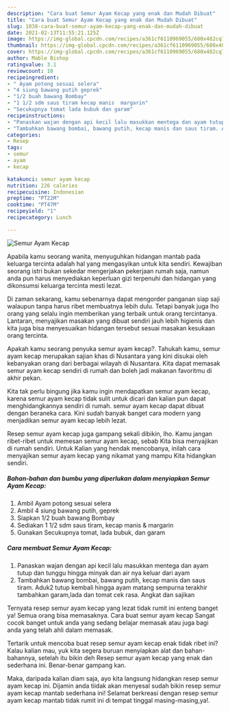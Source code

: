 ```yaml
---
description: "Cara buat Semur Ayam Kecap yang enak dan Mudah Dibuat"
title: "Cara buat Semur Ayam Kecap yang enak dan Mudah Dibuat"
slug: 1038-cara-buat-semur-ayam-kecap-yang-enak-dan-mudah-dibuat
date: 2021-02-13T11:55:21.125Z
image: https://img-global.cpcdn.com/recipes/a361cf6110969055/680x482cq70/semur-ayam-kecap-foto-resep-utama.jpg
thumbnail: https://img-global.cpcdn.com/recipes/a361cf6110969055/680x482cq70/semur-ayam-kecap-foto-resep-utama.jpg
cover: https://img-global.cpcdn.com/recipes/a361cf6110969055/680x482cq70/semur-ayam-kecap-foto-resep-utama.jpg
author: Mable Bishop
ratingvalue: 3.1
reviewcount: 10
recipeingredient:
- " Ayam potong sesuai selera"
- "4 siung bawang putih geprek"
- "1/2 buah bawang Bombay"
- "1 1/2 sdm saus tiram kecap manis  margarin"
- "Secukupnya tomat lada bubuk dan garam"
recipeinstructions:
- "Panaskan wajan dengan api kecil lalu masukkan mentega dan ayam tutup dan tunggu hingga minyak dan air nya keluar dari ayam"
- "Tambahkan bawang bombai, bawang putih, kecap manis dan saus tiram. Aduk2 tutup kembali hingga ayam matang sempurna terakhir tambahkan garam,lada dan tomat cek rasa. Angkat dan sajikan"
categories:
- Resep
tags:
- semur
- ayam
- kecap

katakunci: semur ayam kecap 
nutrition: 226 calories
recipecuisine: Indonesian
preptime: "PT22M"
cooktime: "PT47M"
recipeyield: "1"
recipecategory: Lunch

---
```



![Semur Ayam Kecap](https://img-global.cpcdn.com/recipes/a361cf6110969055/680x482cq70/semur-ayam-kecap-foto-resep-utama.jpg)

Apabila kamu seorang wanita, menyuguhkan hidangan mantab pada keluarga tercinta adalah hal yang mengasyikan untuk kita sendiri. Kewajiban seorang istri bukan sekedar mengerjakan pekerjaan rumah saja, namun anda pun harus menyediakan keperluan gizi terpenuhi dan hidangan yang dikonsumsi keluarga tercinta mesti lezat.

Di zaman  sekarang, kamu sebenarnya dapat mengorder panganan siap saji walaupun tanpa harus ribet membuatnya lebih dulu. Tetapi banyak juga lho orang yang selalu ingin memberikan yang terbaik untuk orang tercintanya. Lantaran, menyajikan masakan yang dibuat sendiri jauh lebih higienis dan kita juga bisa menyesuaikan hidangan tersebut sesuai masakan kesukaan orang tercinta. 



Apakah kamu seorang penyuka semur ayam kecap?. Tahukah kamu, semur ayam kecap merupakan sajian khas di Nusantara yang kini disukai oleh kebanyakan orang dari berbagai wilayah di Nusantara. Kita dapat memasak semur ayam kecap sendiri di rumah dan boleh jadi makanan favoritmu di akhir pekan.

Kita tak perlu bingung jika kamu ingin mendapatkan semur ayam kecap, karena semur ayam kecap tidak sulit untuk dicari dan kalian pun dapat menghidangkannya sendiri di rumah. semur ayam kecap dapat dibuat dengan beraneka cara. Kini sudah banyak banget cara modern yang menjadikan semur ayam kecap lebih lezat.

Resep semur ayam kecap juga gampang sekali dibikin, lho. Kamu jangan ribet-ribet untuk memesan semur ayam kecap, sebab Kita bisa menyajikan di rumah sendiri. Untuk Kalian yang hendak mencobanya, inilah cara menyajikan semur ayam kecap yang nikamat yang mampu Kita hidangkan sendiri.

<!--inarticleads1-->

##### Bahan-bahan dan bumbu yang diperlukan dalam menyiapkan Semur Ayam Kecap:

1. Ambil  Ayam potong sesuai selera
1. Ambil 4 siung bawang putih, geprek
1. Siapkan 1/2 buah bawang Bombay
1. Sediakan 1 1/2 sdm saus tiram, kecap manis &amp; margarin
1. Gunakan Secukupnya tomat, lada bubuk, dan garam




<!--inarticleads2-->

##### Cara membuat Semur Ayam Kecap:

1. Panaskan wajan dengan api kecil lalu masukkan mentega dan ayam tutup dan tunggu hingga minyak dan air nya keluar dari ayam
1. Tambahkan bawang bombai, bawang putih, kecap manis dan saus tiram. Aduk2 tutup kembali hingga ayam matang sempurna terakhir tambahkan garam,lada dan tomat cek rasa. Angkat dan sajikan




Ternyata resep semur ayam kecap yang lezat tidak rumit ini enteng banget ya! Semua orang bisa memasaknya. Cara buat semur ayam kecap Sangat cocok banget untuk anda yang sedang belajar memasak atau juga bagi anda yang telah ahli dalam memasak.

Tertarik untuk mencoba buat resep semur ayam kecap enak tidak ribet ini? Kalau kalian mau, yuk kita segera buruan menyiapkan alat dan bahan-bahannya, setelah itu bikin deh Resep semur ayam kecap yang enak dan sederhana ini. Benar-benar gampang kan. 

Maka, daripada kalian diam saja, ayo kita langsung hidangkan resep semur ayam kecap ini. Dijamin anda tiidak akan menyesal sudah bikin resep semur ayam kecap mantab sederhana ini! Selamat berkreasi dengan resep semur ayam kecap mantab tidak rumit ini di tempat tinggal masing-masing,ya!.

